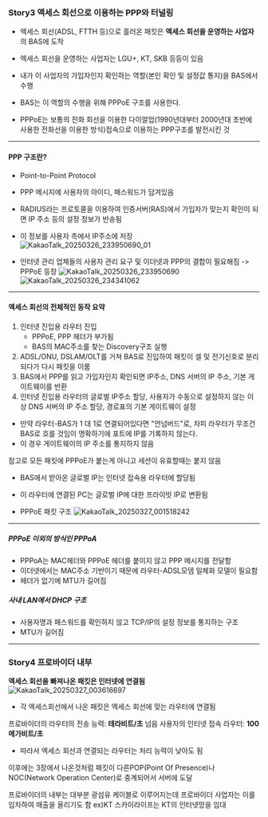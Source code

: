 ### Story3 액세스 회선으로 이용하는 PPP와 터널링

- 액세스 회선(ADSL, FTTH 등)으로 흘러온 패킷은 **엑세스 회선을 운영하는 사업자**의 BAS에 도착
- 엑세스 회선을 운영하는 사업자는 LGU+, KT, SKB 등등이 있음
- 내가 이 사업자의 가입자인지 확인하는 역할(본인 확인 및 설정값 통지)을 BAS에서 수행

- BAS는 이 역할의 수행을 위해 PPPoE 구조를 사용한다.
- PPPoE는 보통의 전화 회선을 이용한 다이얼업(1990년대부터 2000년대 초반에 사용한 전화선을 이용한 방식)접속으로 이용하는 PPP구조를 발전시킨 것
---
#### PPP 구조란?
- Point-to-Point Protocol
- PPP 메시지에 사용자의 아이디, 패스워드가 담겨있음
- RADIUS라는 프로토콜을 이용하여 인증서버(RAS)에서 가입자가 맞는지 확인이 되면 IP 주소 등의 설정 정보가 반송됨
- 이 정보를 사용자 측에서 IP주소에 저장
![KakaoTalk_20250326_233950690_01](https://github.com/user-attachments/assets/82e406a5-ea09-46f1-ad30-7fedc3e667a7)

- 인터넷 관리 업체들의 사용자 관리 요구 및 이더넷과 PPP의 결합이 필요해짐 -> PPPoE 등장
![KakaoTalk_20250326_233950690](https://github.com/user-attachments/assets/a06bd3ef-d242-45b8-b23e-87709f11d889)
![KakaoTalk_20250326_234341062](https://github.com/user-attachments/assets/cb8fae74-3199-4593-a310-b1a58f7919f1)
---
#### 엑세스 회선의 전체적인 동작 요약
1. 인터넷 진입용 라우터 진입
   - PPPoE, PPP 헤더가 부가됨
   - BAS의 MAC주소를 찾는 Discovery구조 실행
2. ADSL/ONU, DSLAM/OLT를 거쳐 BAS로 진입하여 패킷이 셀 및 전기신호로 분리되다가 다시 패킷을 이룸
3. BAS에서 PPP를 읽고 가입자인지 확인되면 IP주소, DNS 서버의 IP 주소, 기본 게이트웨이를 반환
4. 인터넷 진입용 라우터의 글로벌 IP주소 할당, 사용자가 수동으로 설정하지 않는 이상 DNS 서버의 IP 주소 할당, 경로표의 기본 게이트웨이 설정
  - 만약 라우터-BAS가 1 대 1로 연결되어있다면 "언넘버드"로, 차피 라우터가 무조건 BAS로 흐를 것임이 명확하기에 포트에 IP를 기록하지 않는다.
  - 이 경우 게이트웨이의 IP 주소를 통지하지 않음

참고로 모든 패킷에 PPPoE가 붙는게 아니고 세션이 유효할때는 붙지 않음

- BAS에서 받아온 글로벌 IP는 인터넷 접속용 라우터에 할당됨
- 이 라우터에 연결된 PC는 글로벌 IP에 대한 프라이빗 IP로 변환됨

- PPPoE 패킷 구조
![KakaoTalk_20250327_001518242](https://github.com/user-attachments/assets/9b1373af-1d34-4a34-bf0d-719f9e8300fe)
---
##### PPPoE 이외의 방식인 PPPoA
- PPPoA는 MAC헤더와 PPPoE 헤더를 붙이지 않고 PPP 메시지를 전달함
- 이더넷에서는 MAC주소 기반이기 때문에 라우터-ADSL모뎀 일체화 모델이 필요함
- 헤더가 없기에 MTU가 길어짐

##### 사내 LAN에서 DHCP 구조
- 사용자명과 패스워드를 확인하지 않고 TCP/IP의 설정 정보를 통지하는 구조
- MTU가 길어짐
---
### Story4 프로바이더 내부

**엑세스 회선을 빠져나온 패킷은 인터넷에 연결됨**
![KakaoTalk_20250327_003616697](https://github.com/user-attachments/assets/8289f67e-0cef-4668-ad62-d373b1e5c2bf)
- 각 엑세스회선에서 나온 패킷은 엑세스 회선에 맞는 라우터에 연결됨

프로바이더의 라우터의 전송 능력: **테라비트/초** 넘음
사용자의 인터넷 접속 라우터: **100메가비트/초**
- 따라서 엑세스 회선과 연결되는 라우터는 처리 능력이 낮아도 됨

이후에는 3장에서 나온것처럼 패킷이 다른POP(Point Of Presence)나 NOC(Network Operation Center)로 중계되어서 서버에 도달

프로바이더의 내부는 대부분 광섬유 케이블로 이루어지는데 프로바이더 사업자는 이를 임차하여 매출을 올리기도 함
ex)KT 스카이라이프는 KT의 인터넷망을 임대
